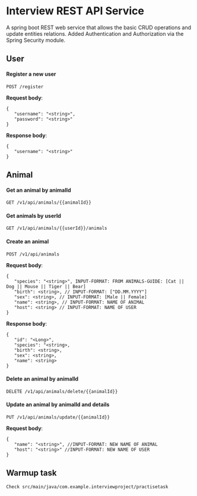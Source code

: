 # Interview REST API Service

A spring boot REST web service that allows the basic CRUD operations and update entities relations.
Added Authentication and Authorization via the Spring Security module.

## User

#### Register a new user

`POST /register`

__Request body__:
```
{
   "username": "<string>",
   "password": "<string>"
}
```

__Response body__:
```
{
   "username": "<string>"
}
```

## Animal

#### Get an animal by animalId

`GET /v1/api/animals/{{animalId}}`

#### Get animals by userId

`GET /v1/api/animals/{{userId}}/animals`

#### Create an animal

`POST /v1/api/animals`

__Request body__:
```
{
   "species": "<string>", INPUT-FORMAT: FROM ANIMALS-GUIDE: [Cat || Dog || Mouse || Tiger || Bear]
   "birth": <string>, // INPUT-FORMAT: ["DD.MM.YYYY"]
   "sex": <string>, // INPUT-FORMAT: [Male || Female]
   "name": <string>, // INPUT-FORMAT: NAME OF ANIMAL
   "host": <string> // INPUT-FORMAT: NAME OF USER
}
```

__Response body__:
```
{
   "id": "<Long>",
   "species": "<string>,
   "birth": <string>,
   "sex": <string>,
   "name": <string>
}
```

#### Delete an animal by animalId

`DELETE /v1/api/animals/delete/{{animalId}}`

#### Update an animal by animalId and details

`PUT /v1/api/animals/update/{{animalId}}`

__Request body__:
```
{
   "name": "<string>", //INPUT-FORMAT: NEW NAME OF ANIMAL
   "host": "<string>" //INPUT-FORMAT: NEW NAME OF USER
}
```

## Warmup task

`Check src/main/java/com.example.interviewproject/practisetask`

